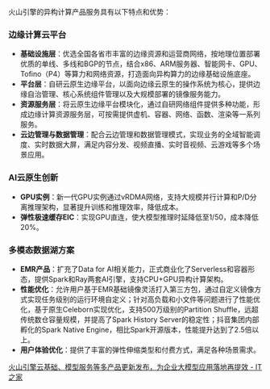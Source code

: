 火山引擎的异构计算产品服务具有以下特点和优势：

### 边缘计算云平台
- **基础设施层**：优选全国各省市丰富的边缘资源和运营商网络，按地理位置部署优质的单线、多线和BGP的节点，结合x86、ARM服务器、智能网卡、GPU、Tofino（P4）等算力和网络资源，打造面向异构算力的边缘基础设施底座。
- **平台层**：自研云原生边缘平台，以面向边缘云原生的操作系统为核心，提供边缘自治管理、核心系统组件管理以及大规模部署的镜像服务能力。
- **资源服务层**：将云原生边缘平台模块化，通过自研网络组件提供多种功能，形成边缘计算资源服务层，可按需提供虚机、容器、网络、函数、渲染等一系列服务。
- **云边管理与数据管理**：配合云边管理和数据管理模式，实现业务的全域智能调度、实时数据大屏，满足内容分发、视频直播、实时音视频、云游戏等多个场景应用。

### AI云原生创新
- **GPU实例**：新一代GPU实例通过vRDMA网络，支持大规模并行计算和P/D分离推理架构，显著提升训练和推理效率，降低成本。
- **弹性极速缓存EIC**：实现GPU直连，使大模型推理时延降低至1/50，成本降低20%。

### 多模态数据湖方案
- **EMR产品**：扩充了Data for AI相关能力，正式商业化了Serverless和容器形态，提供Spark和Ray两套AI引擎，支持CPU+GPU异构计算架构。
- **性能优化**：允许用户基于EMR基础镜像灵活打入第三方包，通过自定义镜像方式实现任务级别的运行环境自定义；针对高负载和小文件等问题进行了性能优化，基于原生Celeborn实现优化，支持500万级别的Partition Shuffle，远超传统数仓容量规模，并提高了Spark History Server的稳定性；抖音集团内部孵化的Spark Native Engine，相比Spark开源版本，性能提升达到了2.5倍以上。
- **用户体验优化**：提供了丰富的弹性伸缩类型和付费方式，满足各种场景需求。

[火山引擎云基础、模型服务等多产品更新发布，为企业大模型应用落地再提效 - IT之家](https://www.ithome.com/0/818/796.htm)